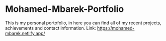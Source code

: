 # Mohamed-Mbarek-Portfolio
This is my personal portofolio, in here you can find all of my recent projects, achievements and contact information.
Link: https://mohamed-mbarek.netlify.app/
